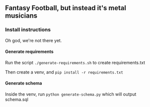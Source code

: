 ## Fantasy Football, but instead it's metal musicians

### Install instructions

Oh god, we're not there yet.

#### Generate requirements

Run the script `./generate-requirements.sh` to create requirements.txt

Then create a venv, and `pip install -r requirements.txt` 

#### Generate schema

Inside the venv, run `python generate-schema.py` which will output schema.sql